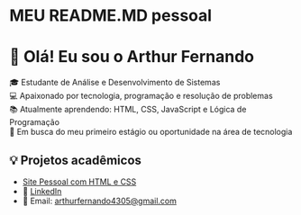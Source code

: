 # MEU README.MD pessoal

# 👋 Olá! Eu sou o Arthur Fernando

🎓 Estudante de Análise e Desenvolvimento de Sistemas  
💻 Apaixonado por tecnologia, programação e resolução de problemas  
📚 Atualmente aprendendo: HTML, CSS, JavaScript e Lógica de Programação  
🚀 Em busca do meu primeiro estágio ou oportunidade na área de tecnologia  

## 💡 Projetos acadêmicos
- [Site Pessoal com HTML e CSS](https://github.com/Arthur24-star/pagina-pessoal/blob/main/index.html%20pagina%20pessoal.htmlhttps://github.com/Arthur24-star/pagina-pessoal/blob/main/style.css%20pagina%20pessoal.css)
- 💼 [LinkedIn](https://www.linkedin.com/in/arthur-fernando-rodrigues-fonseca-b92907297)
- 📧 Email: arthurfernando4305@gmail.com
